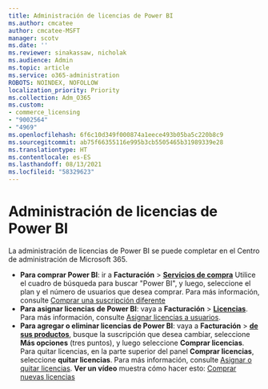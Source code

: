 ```yaml
---
title: Administración de licencias de Power BI
ms.author: cmcatee
author: cmcatee-MSFT
manager: scotv
ms.date: ''
ms.reviewer: sinakassaw, nicholak
ms.audience: Admin
ms.topic: article
ms.service: o365-administration
ROBOTS: NOINDEX, NOFOLLOW
localization_priority: Priority
ms.collection: Adm_O365
ms.custom:
- commerce_licensing
- "9002564"
- "4969"
ms.openlocfilehash: 6f6c10d349f000874a1eece493b05ba5c220b8c9
ms.sourcegitcommit: ab75f66355116e995b3cb5505465b31989339e28
ms.translationtype: HT
ms.contentlocale: es-ES
ms.lasthandoff: 08/13/2021
ms.locfileid: "58329623"
---
```

# <a name="power-bi-license-management"></a>Administración de licencias de Power BI

La administración de licencias de Power BI se puede completar en el Centro de administración de Microsoft 365.

- **Para comprar Power BI**: ir a **Facturación** \> **[ Servicios de compra](https://go.microsoft.com/fwlink/p/?linkid=868433)** Utilice el cuadro de búsqueda para buscar "Power BI", y luego, seleccione el plan y el número de usuarios que desea comprar. Para más información, consulte [Comprar una suscripción diferente](https://docs.microsoft.com/microsoft-365/commerce/try-or-buy-microsoft-365#buy-a-different-subscription)
- **Para asignar licencias de Power BI**: vaya a **Facturación** > **[Licencias](https://go.microsoft.com/fwlink/p/?linkid=842264)**. Para más información, consulte [Asignar licencias a usuarios](https://docs.microsoft.com/microsoft-365/admin/manage/assign-licenses-to-users).
- **Para agregar o eliminar licencias de Power BI**: vaya a **Facturación** > **[ de sus productos](https://go.microsoft.com/fwlink/p/?linkid=842054)**, busque la suscripción que desea cambiar, seleccione **Más opciones** (tres puntos), y luego seleccione **Comprar licencias**. Para quitar licencias, en la parte superior del panel **Comprar licencias**, seleccione **quitar licencias**. Para más información, consulte [Asignar o quitar licencias](https://docs.microsoft.com/microsoft-365/commerce/licenses/buy-licenses).
**Ver un vídeo** muestra cómo hacer esto: [Comprar nuevas licencias](https://go.microsoft.com/fwlink/p/?linkid=2154857)
